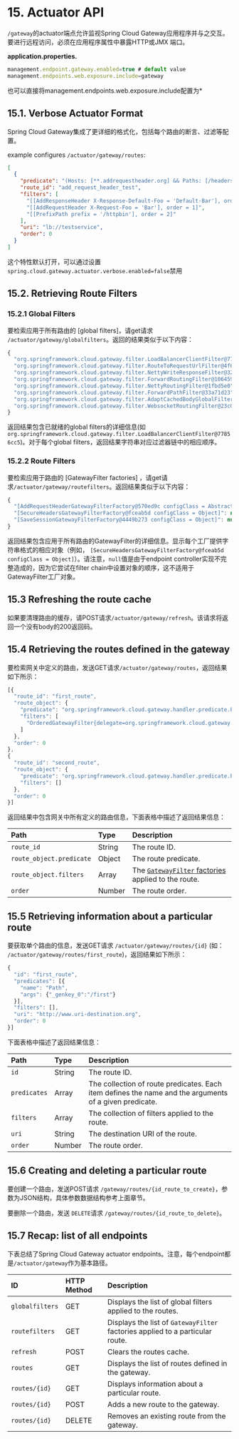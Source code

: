 # 15. Actuator API

`/gateway`的actuator端点允许监视Spring Cloud Gateway应用程序并与之交互。要进行远程访问，必须在应用程序属性中暴露HTTP或JMX 端口。

**application.properties.**

```javascript
management.endpoint.gateway.enabled=true # default value
management.endpoints.web.exposure.include=gateway
```

也可以直接将management.endpoints.web.exposure.include配置为*

## 15.1. Verbose Actuator Format

 Spring Cloud Gateway集成了更详细的格式化，包括每个路由的断言、过滤等配置。

 example configures `/actuator/gateway/routes`:

```json
[
  {
    "predicate": "(Hosts: [**.addrequestheader.org] && Paths: [/headers], match trailing slash: true)",
    "route_id": "add_request_header_test",
    "filters": [
      "[[AddResponseHeader X-Response-Default-Foo = 'Default-Bar'], order = 1]",
      "[[AddRequestHeader X-Request-Foo = 'Bar'], order = 1]",
      "[[PrefixPath prefix = '/httpbin'], order = 2]"
    ],
    "uri": "lb://testservice",
    "order": 0
  }
]
```

这个特性默认打开，可以通过设置`spring.cloud.gateway.actuator.verbose.enabled=false`禁用

## 15.2. Retrieving Route Filters

### 15.2.1 Global Filters

要检索应用于所有路由的 [global filters]，请get请求 `/actuator/gateway/globalfilters`。返回的结果类似于以下内容：

```javascript
{
  "org.springframework.cloud.gateway.filter.LoadBalancerClientFilter@77856cc5": 10100,
  "org.springframework.cloud.gateway.filter.RouteToRequestUrlFilter@4f6fd101": 10000,
  "org.springframework.cloud.gateway.filter.NettyWriteResponseFilter@32d22650": -1,
  "org.springframework.cloud.gateway.filter.ForwardRoutingFilter@106459d9": 2147483647,
  "org.springframework.cloud.gateway.filter.NettyRoutingFilter@1fbd5e0": 2147483647,
  "org.springframework.cloud.gateway.filter.ForwardPathFilter@33a71d23": 0,
  "org.springframework.cloud.gateway.filter.AdaptCachedBodyGlobalFilter@135064ea": 2147483637,
  "org.springframework.cloud.gateway.filter.WebsocketRoutingFilter@23c05889": 2147483646
}
```

返回结果包含已就绪的global filters的详细信息(如 `org.springframework.cloud.gateway.filter.LoadBalancerClientFilter@77856cc5`)。对于每个global filters，返回结果字符串对应过滤器链中的相应顺序。

### 15.2.2 Route Filters

要检索应用于路由的 [GatewayFilter factories] ，请get请求`/actuator/gateway/routefilters`。返回结果类似于以下内容：

```javascript
{
  "[AddRequestHeaderGatewayFilterFactory@570ed9c configClass = AbstractNameValueGatewayFilterFactory.NameValueConfig]": null,
  "[SecureHeadersGatewayFilterFactory@fceab5d configClass = Object]": null,
  "[SaveSessionGatewayFilterFactory@4449b273 configClass = Object]": null
}
```

返回结果包含应用于所有路由的GatewayFilter的详细信息。显示每个工厂提供字符串格式的相应对象（例如， `[SecureHeadersGatewayFilterFactory@fceab5d configClass = Object]`）。请注意，`null`值是由于endpoint controller实现不完整造成的，因为它尝试在filter chain中设置对象的顺序，这不适用于GatewayFilter工厂对象。

## 15.3 Refreshing the route cache

如果要清理路由的缓存，请POST请求`/actuator/gateway/refresh`。该请求将返回一个没有body的200返回码。

## 15.4 Retrieving the routes defined in the gateway

要检索网关中定义的路由，发送GET请求`/actuator/gateway/routes`，返回结果如下所示：

```javascript
[{
  "route_id": "first_route",
  "route_object": {
    "predicate": "org.springframework.cloud.gateway.handler.predicate.PathRoutePredicateFactory$$Lambda$432/1736826640@1e9d7e7d",
    "filters": [
      "OrderedGatewayFilter{delegate=org.springframework.cloud.gateway.filter.factory.PreserveHostHeaderGatewayFilterFactory$$Lambda$436/674480275@6631ef72, order=0}"
    ]
  },
  "order": 0
},
{
  "route_id": "second_route",
  "route_object": {
    "predicate": "org.springframework.cloud.gateway.handler.predicate.PathRoutePredicateFactory$$Lambda$432/1736826640@cd8d298",
    "filters": []
  },
  "order": 0
}]
```

返回结果中包含网关中所有定义的路由信息，下面表格中描述了返回结果信息：

| Path                     | Type   | Description                                                  |
| :----------------------- | :----- | :----------------------------------------------------------- |
| `route_id`               | String | The route ID.                                                |
| `route_object.predicate` | Object | The route predicate.                                         |
| `route_object.filters`   | Array  | The [`GatewayFilter` factories](https://cloud.spring.io/spring-cloud-gateway/reference/html/#gatewayfilter-factories) applied to the route. |
| `order`                  | Number | The route order.                                             |

## 15.5 Retrieving information about a particular route

要获取单个路由的信息，发送GET请求 `/actuator/gateway/routes/{id}` (如： `/actuator/gateway/routes/first_route`)，返回结果如下所示：

```javascript
{
  "id": "first_route",
  "predicates": [{
    "name": "Path",
    "args": {"_genkey_0":"/first"}
  }],
  "filters": [],
  "uri": "http://www.uri-destination.org",
  "order": 0
}]
```

下面表格中描述了返回结果信息：

| Path         | Type   | Description                                                  |
| :----------- | :----- | :----------------------------------------------------------- |
| `id`         | String | The route ID.                                                |
| `predicates` | Array  | The collection of route predicates. Each item defines the name and the arguments of a given predicate. |
| `filters`    | Array  | The collection of filters applied to the route.              |
| `uri`        | String | The destination URI of the route.                            |
| `order`      | Number | The route order.                                             |

## 15.6 Creating and deleting a particular route

要创建一个路由，发送POST请求 `/gateway/routes/{id_route_to_create}`，参数为JSON结构，具体参数数据结构参考上面章节。

要删除一个路由，发送 `DELETE`请求 `/gateway/routes/{id_route_to_delete}`。

## 15.7 Recap: list of all endpoints

下表总结了Spring Cloud Gateway actuator endpoints。注意，每个endpoint都是`/actuator/gateway`作为基本路径。

| ID              | HTTP Method | Description                                                  |
| :-------------- | :---------- | :----------------------------------------------------------- |
| `globalfilters` | GET         | Displays the list of global filters applied to the routes.   |
| `routefilters`  | GET         | Displays the list of `GatewayFilter` factories applied to a particular route. |
| `refresh`       | POST        | Clears the routes cache.                                     |
| `routes`        | GET         | Displays the list of routes defined in the gateway.          |
| `routes/{id}`   | GET         | Displays information about a particular route.               |
| `routes/{id}`   | POST        | Adds a new route to the gateway.                             |
| `routes/{id}`   | DELETE      | Removes an existing route from the gateway.                  |










